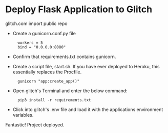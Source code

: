 # Deploy Flask Application to Glitch #

glitch.com
import public repo

- Create a gunicorn.conf.py file

        workers = 5
        bind = "0.0.0.0:8080"
- Confirm that requirements.txt contains gunicorn.
- Create a script file, start.sh. If you have ever deployed to Heroku, this essentially replaces the Procfile.

        gunicorn "app:create_app()"
- Open glitch's Terminal and enter the below command:

        pip3 install -r requirements.txt
- Click into glitch's .env file and load it with the applications environment variables.

Fantastic! Project deployed.
